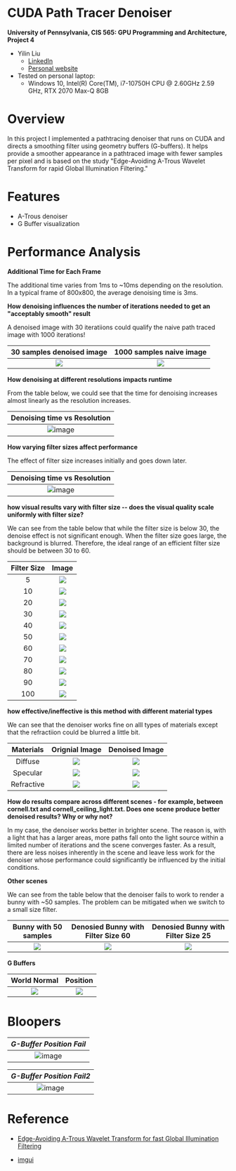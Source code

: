 CUDA Path Tracer Denoiser
================

**University of Pennsylvania, CIS 565: GPU Programming and Architecture, Project 4**


* Yilin Liu
  * [LinkedIn](https://www.linkedin.com/in/yilin-liu-9538ba1a5/)
  * [Personal website](https://www.yilin.games)
* Tested on personal laptop:
  - Windows 10, Intel(R) Core(TM), i7-10750H CPU @ 2.60GHz 2.59 GHz, RTX 2070 Max-Q 8GB

Overview
=============

In this project I implemented a pathtracing denoiser that runs on CUDA and directs a smoothing filter using geometry buffers (G-buffers). It helps provide a smoother appearance in a pathtraced image with fewer samples per pixel and is based on the study "Edge-Avoiding A-Trous Wavelet Transform for rapid Global Illumination Filtering."

Features
=============
* A-Trous denoiser
* G Buffer visualization


Performance Analysis
============
**Additional Time for Each Frame**

The additional time varies from 1ms to ~10ms depending on the resolution. In a typical frame of 800x800, the average denoising time is 3ms.

**How denoising influences the number of iterations needed to get an "acceptably smooth" result**

A denoised image with 30 iteratiions could qualify the naive path traced image with 1000 iterations!

| 30 samples denoised image | 1000 samples naive image |
:-------:|:-------:
|![](img/denoiser/30sample_denoiser.png)|![](img/denoiser/1000sample.png) |

**How denoising at different resolutions impacts runtime**

From the table below, we could see that the time for denoising increases almost linearly as the resolution increases.

  | Denoising time vs Resolution |
|:--:|  
 |![image](img/denoiser/time.png)|
 
**How varying filter sizes affect performance**

The effect of filter size increases initially and goes down later. 


  | Denoising time vs Resolution |
|:--:|  
 |![image](img/denoiser/time_fs.png)|

**how visual results vary with filter size -- does the visual quality scale uniformly with filter size?**

We can see from the table below that while the filter size is below 30, the denoise effect is not significant enough. When the filter size goes large, the background is blurred. Therefore, the ideal range of an efficient filter size should be between 30 to 60.

| Filter Size | Image |
:-------:|:-------:
|5|![](img/denoiser/fs5.png) |
|10|![](img/denoiser/fs10.png) |
|20|![](img/denoiser/fs20.png) |
|30|![](img/denoiser/fs30.png) |
|40|![](img/denoiser/fs50.png) |
|50|![](img/denoiser/fs60.png) |
|60|![](img/denoiser/fs70.png) |
|70|![](img/denoiser/fs80.png) |
|80|![](img/denoiser/fs90.png) |
|90|![](img/denoiser/fs100.png) |
|100|![](img/denoiser/fs110.png) |

**how effective/ineffective is this method with different material types**

We can see that the denoiser works fine on alll types of materials except that the refractiion could be blurred a little bit. 

| Materials | Orignial Image| Denoised Image |
:-------:|:-------:|:-------:
|Diffuse|![](img/denoiser/diffuse_naive.png) |![](img/denoiser/diffuse_denoised.png) |
|Specular|![](img/denoiser/specular_naive.png) |![](img/denoiser/fs50.png) |
|Refractive|![](img/denoiser/refract_naive.png) |![](img/denoiser/refract_denoised.png) |

**How do results compare across different scenes - for example, between cornell.txt and cornell_ceiling_light.txt. Does one scene produce better denoised results? Why or why not?**

In my case, the denoiser works better in brighter scene. The reason is, with a light that has a larger areas, more paths fall onto the light source within a limited number of iterations and the scene converges faster. As a result, there are less noises inherently in the scene and leave less work for the denoiser whose performance could significantly be influenced by the initial conditions.  


**Other scenes**

We can see from the table below that the denoiser fails to work to render a bunny with ~50 samples. The problem can be mitigated when we switch to a small size filter.


 
| Bunny with 50 samples | Denosied Bunny with Filter Size 60 | Denosied Bunny with Filter Size 25 |
:-------:|:-------:|:-------:
|![](img/denoiser/bunny_naive.png)|![](img/denoiser/bunny_denoised.png) |![](img/denoiser/bunny_denoised25.png) |


**G Buffers**


| World Normal | Position |
:-------:|:-------:
|![](img/denoiser/normal.png)|![](img/denoiser/pos.png) |


Bloopers
===============
  | *G-Buffer Position Fail* |
|:--:|  
 |![image](img/bloopers/gbuffer_pos_bug2.png)|
 

  | *G-Buffer Position Fail2* |
  |:--:|
  |![image](img/bloopers/gbuffer_pos_bug3.png)|
   
Reference
===============
* [Edge-Avoiding A-Trous Wavelet Transform for fast Global Illumination Filtering](https://jo.dreggn.org/home/2010_atrous.pdf)

* [imgui]( https://github.com/ocornut/imgui)